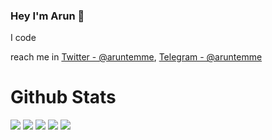 ### Hey I'm Arun 👋

I code 

reach me in [Twitter - @aruntemme](https://twitter.com/aruntemme), [Telegram - @aruntemme](https://t.me/aruntemme)
# Github Stats 


![](https://github-profile-summary-cards.vercel.app/api/cards/profile-details?username=aruntemme&theme=github_dark)
![](https://github-profile-summary-cards.vercel.app/api/cards/repos-per-language?username=aruntemme&theme=github_dark)
![](https://github-profile-summary-cards.vercel.app/api/cards/most-commit-language?aruntemme=qbentil&theme=github_dark)
![](https://github-profile-summary-cards.vercel.app/api/cards/stats?username=aruntemme&theme=github_dark)
![](https://github-profile-summary-cards.vercel.app/api/cards/productive-time?username=aruntemme&theme=github_dark)
